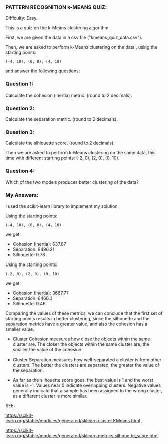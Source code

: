 ### PATTERN RECOGNITION k-MEANS QUIZ:
Difficulty: Easy.

This is a quiz on the k-Means clustering algorithm.

First, we are given the data in a csv file ("kmeans_quiz_data.csv").

Then, we are asked to perform k-Means clustering on the data , using the starting points:

    (-4, 10), (0, 0), (4, 10)
and answer the following questions:

### Question 1: 
Calculate the cohesion (inertia) metric. (round to 2 decimals).

### Question 2:
Calculate the separation metric. (round to 2 decimals).

### Question 3:
Calculate the sihlouette score. (round to 2 decimals).


Then we are asked to perform k-Means clustering on the same data, this time with different starting points: (-2, 0), (2, 0), (0, 10).

### Question 4:
Which of the two models produces better clustering of the data?


### My Answers:

I used the scikit-learn library to implement my solution. 

Using the starting points: 

    (-4, 10), (0, 0), (4, 10)

we get:

* Cohesion (Inertia):  637.87
* Separation:  9496.21
* Silhouette:  0.78

Using the starting points:

    (-2, 0), (2, 0), (0, 10)

we get:

* Cohesion (Inertia):  3667.77
* Separation:  6466.3
* Silhouette:  0.46

Comparing the values of these metrics, we can conclude that the first set of starting points results in better clustering, since the silhouette and the separation metrics have a greater value, and also the cohesion has a smaller value.

* Cluster Cohesion measures how close the objects within the same cluster are. The closer the objects within the same cluster are, the smaller the value of the cohesion.

* Cluster Separation measures how well-separated a cluster is from other clusters. The better the clusters are separated, the greater the value of the separation. 

* As far as the silhouette score goes, the best value is 1 and the worst value is -1. Values near 0 indicate overlapping clusters. Negative values generally indicate that a sample has been assigned to the wrong cluster, as a different cluster is more similar.

SEE:

https://scikit-learn.org/stable/modules/generated/sklearn.cluster.KMeans.html ,

https://scikit-learn.org/stable/modules/generated/sklearn.metrics.silhouette_score.html